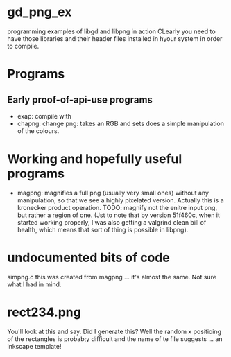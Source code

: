 # gd\_png\_ex
programming examples of libgd and libpng in action
CLearly you need to have those libraries and their header files installed in hyour system
in order to compile.

# Programs
## Early proof-of-api-use programs
* exap: compile with 
* chapng: change png: takes an RGB and sets does a simple manipulation of the colours.

# Working and hopefully useful programs
* magpng: magnifies a full png (usually very small ones) without any manipulation, so that we see a highly pixelated version. 
Actually this is a kronecker product operation. TODO: magnify not the enitre input png, but rather a region of one.
(Jst to note that by version 51f460c, when it started working properly, I was also getting a valgrind clean bill of health,
which means that sort of thing is possible in libpng).

# undocumented bits of code
simpng.c this was created from magpng ... it's almost the same. Not sure what I had in mind.

# rect234.png
You'll look at this and say. Did I generate this? Well the random x positioing of the rectangles is probab;y difficult
and the name of te file suggests ... an inkscape template!
